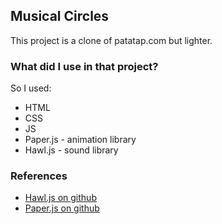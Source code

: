 ## Musical Circles
This project is a clone of patatap.com but lighter.

### What did I use in that project?
So I used:
- HTML
- CSS
- JS
- Paper.js - animation library
- Hawl.js - sound library

### References
* [Hawl.js on github](https://github.com/goldfire/howler.js/#quick-start)
* [Paper.js on github](https://github.com/paperjs/paper.js)
